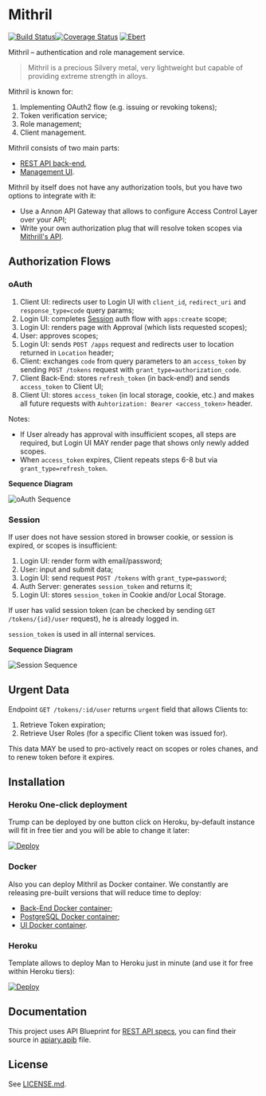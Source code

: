 # Mithril

[![Build Status](https://travis-ci.org/Nebo15/mithril.api.svg?branch=master)](https://travis-ci.org/Nebo15/mithril.api)[![Coverage Status](https://coveralls.io/repos/github/Nebo15/mithril.api/badge.svg?branch=master)](https://coveralls.io/github/Nebo15/mithril.api?branch=master)
[![Ebert](https://ebertapp.io/github/Nebo15/mithril.api.svg)](https://ebertapp.io/github/Nebo15/mithril.api)

Mithril – authentication and role management service.

> Mithril is a precious Silvery metal, very lightweight but capable of providing extreme strength in alloys.

Mithril is known for:

1. Implementing OAuth2 flow (e.g. issuing or revoking tokens);
2. Token verification service;
3. Role management;
4. Client management.

Mithril consists of two main parts:

- [REST API back-end](https://github.com/Nebo15/mithril.api),
- [Management UI](https://github.com/Nebo15/mithril.web).

Mithril by itself does not have any authorization tools, but you have two options to integrate with it:

- Use a Annon API Gateway that allows to configure Access Control Layer over your API;
- Write your own authorization plug that will resolve token scopes via [Mithrill's API](http://docs.mithril1.apiary.io/#).

## Authorization Flows

### oAuth

1. Client UI: redirects user to Login UI with `client_id`, `redirect_uri` and `response_type=code` query params;
2. Login UI: completes [Session]() auth flow with `apps:create` scope;
3. Login UI: renders page with Approval (which lists requested scopes);
4. User: approves scopes;
5. Login UI: sends `POST /apps` request and redirects user to location returned in `Location` header;
6. Client: exchanges `code` from query parameters to an `access_token` by sending `POST /tokens` request with `grant_type=authorization_code`.
7. Client Back-End: stores `refresh_token` (in back-end!) and sends `access_token` to Client UI;
8. Client UI: stores `access_token` (in local storage, cookie, etc.) and makes all future requests with `Auhtorization: Bearer <access_token>` header.

Notes:
- If User already has approval with insufficient scopes, all steps are required, but Login UI MAY render page that shows only newly added scopes.
- When `access_token` expires, Client repeats steps 6-8 but via `grant_type=refresh_token`.

**Sequence Diagram**

![oAuth Sequence](https://www.websequencediagrams.com/cgi-bin/cdraw?lz=dGl0bGUgb0F1dGggRmxvdwoKQ2xpZW50IC0-IExvZ2luIFVJOiByZWRpcmVjdCB0bwANCSB3aXRoIGBjACoFX2lkYCwgYAAgCF91cmlgIGFuZCBgcmVzcG9uc2VfdHlwZT1jb2RlYCBxdWVyeSBwYXJhbXMKAEcJAGUNY29tcGxldGUgU2Vzc2lvbiBhdXRoIGZsb3cAJA1Vc2VyOiByZW5kZXIgcGFnZQCBEAZBcHByb3ZhbCAod2hpY2ggbGlzdHMgcmVxdWVzdGVkIHNjb3BlcykKVXNlcgCBXA5hADUFZQAbBwCBEA0Agh8FU2VydmVyOiBzZW5kIGBQT1NUIC9hcHBzYABWCAoAHAsAgjcOSFRUUCAyMDEsAIEVCmFuZCBMb2NhdGlvbiBoZWFkZXIAggMNAIMGBgCCdQt1c2VyIHRvIHVybCByZXR1cm5lZCBpbiBgAD4IYAA_CACDPQoAgSYSAIExBnRva2Vucz9ncmFudACDGAZhdXRob3JpegCBCwVfY29kZSAtIGV4Y2hhbmdlIGAAgzcGZnJvbQCDNgxldGVycyB0byBhbiBgYWNjZXNzXwBWBWAAgXsQAIIzDnRvcmUgcmVmcmVzaCAAgQcFAIIrEACBdggAJQZgACUHAFYHIChpbiBiYWNrLWVuZCEpAIRoBQCDDwYAdw0gdG8Agj8HIFVJCm5vdGUgb3ZlcgBMEAAmDihpbiBsb2NhbACBIQVhZ2UsIGNvb2tpZSwgZXRjLgBnBm1ha2VzIGFsbCBmdXR1AIFHBQCEWgVzAIYSB0F1aHQAgkQJOiBCZWFyZXIgPACCFgw-AIMlCQo&s=modern-blue)

### Session

If user does not have session stored in browser cookie, or session is expired, or scopes is insufficient:

1. Login UI: render form with email/password;
2. User: input and submit data;
3. Login UI: send request `POST /tokens` with `grant_type=password`;
4. Auth Server: generates `session_token` and returns it;
5. Login UI: stores `session_token` in Cookie and/or Local Storage.

If user has valid session token (can be checked by sending `GET /tokens/{id}/user` request), he is already logged in.

`session_token` is used in all internal services.

**Sequence Diagram**

![Session Sequence](https://www.websequencediagrams.com/cgi-bin/cdraw?lz=dGl0bGUgU2Vzc2lvbiBhdXRoIEZsb3cKCgABGExvZ2luIFVJIC0-IFVzZXI6IHJlbmRlciBmb3JtIHdpdGggZW1haWwgYW5kIHBhc3N3b3JkClVzZXIgLT4gADYIOgARFABPDEF1dGggU2VydmVyIDogYFBPU1QgL3Rva2Vucz9ncmFudF90eXBlPQBZCGAKACUMAF4LIDogYHMAgVgGXwA6BWAAgTUNAIEGCnN0b3JlcwAdECBpbiBDb29raWUgYW5kL29yIExvY2FsIFN0b3JhZ2UK&s=modern-blue)

## Urgent Data

Endpoint `GET /tokens/:id/user` returns `urgent` field that allows Clients to:
1. Retrieve Token expiration;
2. Retrieve User Roles (for a specific Client token was issued for).

This data MAY be used to pro-actively react on scopes or roles chanes, and to renew token before it expires.

## Installation

### Heroku One-click deployment

Trump can be deployed by one button click on Heroku, by-default instance will fit in free tier and you will be able to change it later:

  [![Deploy](https://www.herokucdn.com/deploy/button.svg)](https://heroku.com/deploy?template=https://github.com/nebo15/mitrhril.api)

### Docker

Also you can deploy Mithril as Docker container.
We constantly are releasing pre-built versions that will reduce time to deploy:

- [Back-End Docker container](https://hub.docker.com/r/nebo15/mithril_api/);
- [PostgreSQL Docker container](https://hub.docker.com/r/nebo15/alpine-postgre/);
- [UI Docker container](https://hub.docker.com/r/nebo15/mithril-web/).

### Heroku

Template allows to deploy Man to Heroku just in minute (and use it for free within Heroku tiers):

[![Deploy](https://www.herokucdn.com/deploy/button.svg)](https://heroku.com/deploy?template=https://github.com/nebo15/man.api)

## Documentation

This project uses API Blueprint for [REST API specs](http://docs.mithril1.apiary.io/#), you can find their source in [apiary.apib](apiary.apib) file.

## License

See [LICENSE.md](LICENSE.md).
